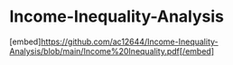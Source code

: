 # Income-Inequality-Analysis

[embed]https://github.com/ac12644/Income-Inequality-Analysis/blob/main/Income%20Inequality.pdf[/embed]
